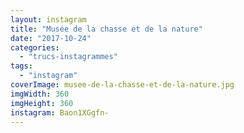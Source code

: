 ```yaml
---
layout: instagram
title: "Musée de la chasse et de la nature"
date: "2017-10-24"
categories: 
  - "trucs-instagrammes"
tags: 
  - "instagram"
coverImage: musee-de-la-chasse-et-de-la-nature.jpg
imgWidth: 360
imgHeight: 360
instagram: Baon1XGgfn-
---
```

